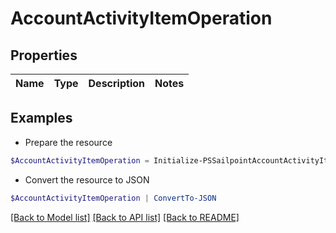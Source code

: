 # AccountActivityItemOperation
## Properties

Name | Type | Description | Notes
------------ | ------------- | ------------- | -------------

## Examples

- Prepare the resource
```powershell
$AccountActivityItemOperation = Initialize-PSSailpointAccountActivityItemOperation 
```

- Convert the resource to JSON
```powershell
$AccountActivityItemOperation | ConvertTo-JSON
```

[[Back to Model list]](../README.md#documentation-for-models) [[Back to API list]](../README.md#documentation-for-api-endpoints) [[Back to README]](../README.md)

